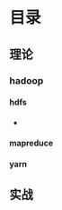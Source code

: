 # 目录

## 理论

### hadoop

#### hdfs

- [读写流程]: https://github.com/pandasAtHome/big-data-note/blob/master/%E7%90%86%E8%AE%BA/hadoop/hdfs/%E8%AF%BB%E5%86%99%E6%B5%81%E7%A8%8B.md

  

#### mapreduce

#### yarn



## 实战

